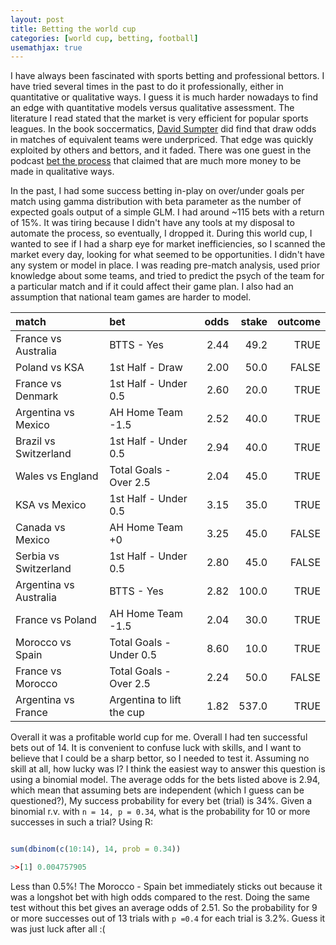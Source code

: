 ```yaml
---
layout: post
title: Betting the world cup
categories: [world cup, betting, football]
usemathjax: true
---
```


I have always been fascinated with sports betting and professional bettors. I have tried several times in the past to do it professionally, either in quantitative or qualitative ways. I guess it is much harder nowadays to find an edge with quantitative models versus qualitative assessment. The literature I read stated that the market is very efficient for popular sports leagues. In the book soccermatics, [David Sumpter](https://twitter.com/soccermatics/) did find that draw odds in matches of equivalent teams were underpriced. That edge was quickly exploited by others and bettors, and it faded. There was one guest in the podcast [bet the process](https://podcasts.apple.com/us/podcast/bet-the-process/id1291010585) that claimed that are much more money to be made in qualitative ways.

In the past, I had some success betting in-play on over/under goals per match using gamma distribution with beta parameter as the number of expected goals output of a simple GLM. I had around ~115 bets with a return of 15%. It was tiring because I didn't have any tools at my disposal to automate the process, so eventually, I dropped it. During this world cup, I wanted to see if I had a sharp eye for market inefficiencies, so I scanned the market every day, looking for what seemed to be opportunities. I didn't have any system or model in place. I was reading pre-match analysis, used prior knowledge about some teams, and tried to predict the psych of the team for a particular match and if it could affect their game plan. I also had an assumption that national team games are harder to model.


|match                 |bet                      |odds |stake|outcome|
|:-------------------- |:---------------------   |----:|----:|------:|
|France vs Australia   |BTTS - Yes	             |2.44 |49.2 |TRUE   |
|Poland vs KSA         |1st Half - Draw	         |2.00 |50.0 |FALSE  |
|France vs Denmark     |1st Half - Under 0.5     |2.60 |20.0 |TRUE   |
|Argentina vs Mexico   |AH Home Team -1.5        |2.52 |40.0 |TRUE   |
|Brazil vs Switzerland |1st Half - Under 0.5     |2.94 |40.0 |TRUE   |
|Wales vs England      |Total Goals - Over 2.5   |2.04 |45.0 |TRUE   |
|KSA vs Mexico         |1st Half - Under 0.5     |3.15 |35.0 |TRUE   |
|Canada vs Mexico      |AH Home Team +0	         |3.25 |45.0 |FALSE  |
|Serbia vs Switzerland |1st Half - Under 0.5     |2.80 |45.0 |FALSE  |
|Argentina vs Australia|BTTS - Yes	             |2.82 |100.0|TRUE   |
|France vs Poland      |AH Home Team -1.5        |2.04 |30.0 |TRUE   |
|Morocco vs Spain      |Total Goals - Under 0.5  |8.60 |10.0 |TRUE   |
|France vs Morocco     |Total Goals - Over 2.5   |2.24 |50.0 |FALSE  |
|Argentina vs France   |Argentina to lift the cup|1.82 |537.0|TRUE   |


Overall it was a profitable world cup for me. Overall I had ten successful bets out of 14. It is convenient to confuse luck with skills, and I want to believe that I could be a sharp bettor, so I needed to test it. Assuming no skill at all, how lucky was I? I think the easiest way to answer this question is using a binomial model. The average odds for the bets listed above is 2.94, which mean that assuming bets are independent (which I guess can be questioned?), My success probability for every bet (trial) is 34%. Given a binomial r.v. with `n = 14, p = 0.34`, what is the probability for 10 or more successes in such a trial? Using R:

```r

sum(dbinom(c(10:14), 14, prob = 0.34))

>>[1] 0.004757905

```

Less than 0.5%! The Morocco - Spain bet immediately sticks out because it was a longshot bet with high odds compared to the rest. Doing the same test without this bet gives an average odds of 2.51. So the probability for 9 or more successes out of 13 trials with `p =0.4` for each trial is 3.2%.
Guess it was just luck after all :(



